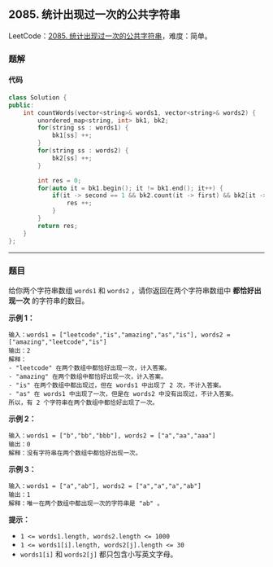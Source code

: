 ## 2085. 统计出现过一次的公共字符串

LeetCode：[2085. 统计出现过一次的公共字符串](https://leetcode.cn/problems/count-common-words-with-one-occurrence/)，难度：简单。

### 题解

#### 代码

```c++
class Solution {
public:
    int countWords(vector<string>& words1, vector<string>& words2) {
        unordered_map<string, int> bk1, bk2;
        for(string ss : words1) {
            bk1[ss] ++;
        }
        for(string ss : words2) {
            bk2[ss] ++;
        }

        int res = 0;
        for(auto it = bk1.begin(); it != bk1.end(); it++) {
            if(it -> second == 1 && bk2.count(it -> first) && bk2[it -> first] == 1) {
                res ++;
            }
        }
        return res;
    }
};
```



---



### 题目

给你两个字符串数组 `words1` 和 `words2` ，请你返回在两个字符串数组中 **都恰好出现一次** 的字符串的数目。

 

**示例 1：**

```
输入：words1 = ["leetcode","is","amazing","as","is"], words2 = ["amazing","leetcode","is"]
输出：2
解释：
- "leetcode" 在两个数组中都恰好出现一次，计入答案。
- "amazing" 在两个数组中都恰好出现一次，计入答案。
- "is" 在两个数组中都出现过，但在 words1 中出现了 2 次，不计入答案。
- "as" 在 words1 中出现了一次，但是在 words2 中没有出现过，不计入答案。
所以，有 2 个字符串在两个数组中都恰好出现了一次。
```

**示例 2：**

```
输入：words1 = ["b","bb","bbb"], words2 = ["a","aa","aaa"]
输出：0
解释：没有字符串在两个数组中都恰好出现一次。
```

**示例 3：**

```
输入：words1 = ["a","ab"], words2 = ["a","a","a","ab"]
输出：1
解释：唯一在两个数组中都出现一次的字符串是 "ab" 。
```

 

**提示：**

- `1 <= words1.length, words2.length <= 1000`
- `1 <= words1[i].length, words2[j].length <= 30`
- `words1[i]` 和 `words2[j]` 都只包含小写英文字母。


